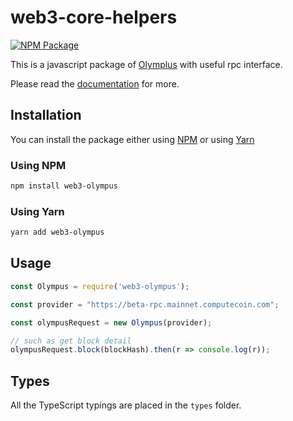 # web3-core-helpers

[![NPM Package][npm-image]][npm-url]

This is a javascript package of [Olymplus][repo] with useful rpc interface.

Please read the [documentation][docs] for more.

## Installation

You can install the package either using [NPM](https://www.npmjs.com/package/web3-olympus) or using [Yarn](https://yarnpkg.com/package/web3-olympus)

### Using NPM

```bash
npm install web3-olympus
```

### Using Yarn

```bash
yarn add web3-olympus
```

## Usage

```js
const Olympus = require('web3-olympus');

const provider = "https://beta-rpc.mainnet.computecoin.com";

const olympusRequest = new Olympus(provider);

// such as get block detail
olympusRequest.block(blockHash).then(r => console.log(r));
```

## Types

All the TypeScript typings are placed in the `types` folder.

[docs]: https://docs.computecoin.com/oort/for-developers/mainnet/rpc-interfaces/mcp
[repo]: https://github.com/computecoin-network/Olympus
[npm-image]: https://img.shields.io/npm/v/web3-olympus.svg
[npm-url]: https://npmjs.org/package/web3-olympus